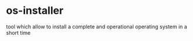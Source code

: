 # os-installer
tool which allow to install a complete and operational operating system in a short time
